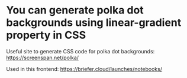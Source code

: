 # You can generate polka dot backgrounds using linear-gradient property in CSS

Useful site to generate CSS code for polka dot backgrounds: https://screenspan.net/polka/

Used in this frontend: https://briefer.cloud/launches/notebooks/
